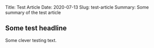 Title: Test Article
Date: 2020-07-13
Slug: test-article
Summary: Some summary of the test article

## Some test headline

Some clever testing text.
